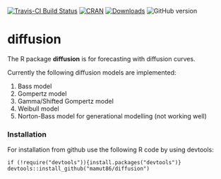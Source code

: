 [![Travis-CI Build Status](https://api.travis-ci.org/mamut86/diffusion.svg?branch=master)](https://travis-ci.org/mamut86/diffusion) [![CRAN](http://www.r-pkg.org/badges/version/diffusion)](https://cran.r-project.org/package=diffusion) [![Downloads](http://cranlogs.r-pkg.org/badges/diffusion?color=brightgreen)](http://www.r-pkg.org/pkg/diffusion)
![GitHub version](https://badge.fury.io/gh/mamut86%2Fdiffusion.svg)

# diffusion
The R package __diffusion__ is for forecasting with diffusion curves.

Currently the following diffusion models are implemented:

1. Bass model
2. Gompertz model
3. Gamma/Shifted Gompertz model
4. Weibull model
5. Norton-Bass model for generational modelling (not working well)


### Installation 
For installation from github use the following R code by using devtools:
```
if (!require("devtools")){install.packages("devtools")}
devtools::install_github("mamut86/diffusion")
```